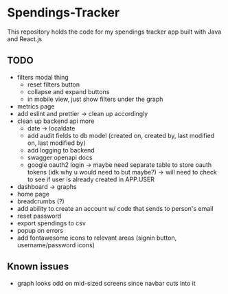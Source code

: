 # Spendings-Tracker
This repository holds the code for my spendings tracker app built with Java and React.js

## TODO
- filters modal thing
    - reset filters button
    - collapse and expand buttons
    - in mobile view, just show filters under the graph
- metrics page
- add eslint and prettier -> clean up accordingly
- clean up backend api more
    - date -> localdate
    - add audit fields to db model (created on, created by, last modified on, last modified by)
    - add logging to backend
    - swagger openapi docs
    - google oauth2 login -> maybe need separate table to store oauth tokens (idk why u would need to but maybe?) -> will need to check to see if user is already created in APP.USER
- dashboard -> graphs
- home page
- breadcrumbs (?)
- add ability to create an account w/ code that sends to person's email
- reset password
- export spendings to csv
- popup on errors
- add fontawesome icons to relevant areas (signin button, username/password icons)

## Known issues
- graph looks odd on mid-sized screens since navbar cuts into it
